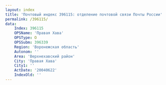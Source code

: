 ```yaml
---
layout: index
title: 'Почтовый индекс 396115: отделение почтовой связи Почты России'
permalink: /396115/
data:
    Index: 396115
    OPSName: 'Правая Хава'
    OPSType: О
    OPSSubm: 396339
    Region: 'Воронежская область'
    Autonom: ''
    Area: 'Верхнехавский район'
    City: 'Правая Хава'
    City1: ''
    ActDate: '20040622'
    IndexOld: ''
---
```


